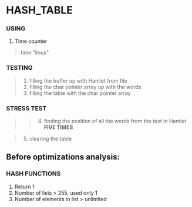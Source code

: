 # HASH_TABLE

### USING
1. Time counter
  > time "linux"

### TESTING
  
  > 1. filling the buffer up with Hamlet from file
  > 2. filling the char pointer array up with the words
  > 3. filling the table with the char pointer array

### STRESS TEST
  >   > 4. finding the position of all the words from the text in Hamlet **FIVE TIMES**
  
  > 5. clearing the table

Before optimizations analysis:
------------------------------

### HASH FUNCTIONS

1.  Return 1
  1. Number of lists
    > 255, used only 1
  2. Number of elements in list
    > unlimited
